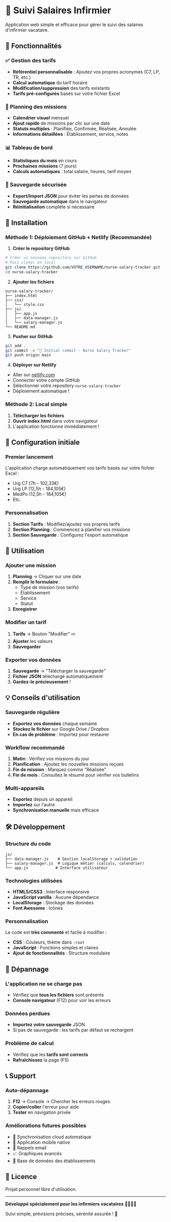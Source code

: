 # 💉 Suivi Salaires Infirmier

Application web simple et efficace pour gérer le suivi des salaires d'infirmier vacataire.

## 🎯 Fonctionnalités

### ✅ Gestion des tarifs
- **Référentiel personnalisable** : Ajoutez vos propres acronymes (C7, LP, TR, etc.)
- **Calcul automatique** du tarif horaire
- **Modification/suppression** des tarifs existants
- **Tarifs pré-configurés** basés sur votre fichier Excel

### 📅 Planning des missions
- **Calendrier visuel** mensuel
- **Ajout rapide** de missions par clic sur une date
- **Statuts multiples** : Planifiée, Confirmée, Réalisée, Annulée
- **Informations détaillées** : Établissement, service, notes

### 📊 Tableau de bord
- **Statistiques du mois** en cours
- **Prochaines missions** (7 jours)
- **Calculs automatiques** : total salaire, heures, tarif moyen

### 💾 Sauvegarde sécurisée
- **Export/Import JSON** pour éviter les pertes de données
- **Sauvegarde automatique** dans le navigateur
- **Réinitialisation** complète si nécessaire

## 🚀 Installation

### Méthode 1: Déploiement GitHub + Netlify (Recommandée)

1. **Créer le repository GitHub**
```bash
# Créer un nouveau repository sur GitHub
# Puis cloner en local
git clone https://github.com/VOTRE_USERNAME/nurse-salary-tracker.git
cd nurse-salary-tracker
```

2. **Ajouter les fichiers**
```
nurse-salary-tracker/
├── index.html
├── css/
│   └── style.css
├── js/
│   ├── app.js
│   ├── data-manager.js
│   └── salary-manager.js
└── README.md
```

3. **Pusher sur GitHub**
```bash
git add .
git commit -m "🎉 Initial commit - Nurse Salary Tracker"
git push origin main
```

4. **Déployer sur Netlify**
- Aller sur [netlify.com](https://netlify.com)
- Connecter votre compte GitHub
- Sélectionner votre repository `nurse-salary-tracker`
- Déploiement automatique !

### Méthode 2: Local simple

1. **Télécharger les fichiers**
2. **Ouvrir index.html** dans votre navigateur
3. L'application fonctionne immédiatement !

## 🔧 Configuration initiale

### Premier lancement
L'application charge automatiquement vos tarifs basés sur votre fichier Excel :
- Urg C7 (7h - 102,33€)
- Urg LP (12,5h - 184,105€)
- MedPo (12,5h - 184,105€)
- Etc.

### Personnalisation
1. **Section Tarifs** : Modifiez/ajoutez vos propres tarifs
2. **Section Planning** : Commencez à planifier vos missions
3. **Section Sauvegarde** : Configurez l'export automatique

## 📱 Utilisation

### Ajouter une mission
1. **Planning** → Cliquer sur une date
2. **Remplir le formulaire** :
   - Type de mission (vos tarifs)
   - Établissement
   - Service
   - Statut
3. **Enregistrer**

### Modifier un tarif
1. **Tarifs** → Bouton "Modifier" ✏️
2. **Ajuster** les valeurs
3. **Sauvegarder**

### Exporter vos données
1. **Sauvegarde** → "Télécharger la sauvegarde"
2. **Fichier JSON** téléchargé automatiquement
3. **Gardez-le précieusement** !

## 💡 Conseils d'utilisation

### Sauvegarde régulière
- **Exportez vos données** chaque semaine
- **Stockez le fichier** sur Google Drive / Dropbox
- **En cas de problème** : Importez pour restaurer

### Workflow recommandé
1. **Matin** : Vérifiez vos missions du jour
2. **Planification** : Ajoutez les nouvelles missions reçues
3. **Fin de mission** : Marquez comme "Réalisée"
4. **Fin de mois** : Consultez le résumé pour vérifier vos bulletins

### Multi-appareils
- **Exportez** depuis un appareil
- **Importez** sur l'autre
- **Synchronisation manuelle** mais efficace

## 🛠️ Développement

### Structure du code
```
js/
├── data-manager.js    # Gestion localStorage + validation
├── salary-manager.js  # Logique métier (calculs, calendrier)
└── app.js            # Interface utilisateur
```

### Technologies utilisées
- **HTML5/CSS3** : Interface responsive
- **JavaScript vanilla** : Aucune dépendance
- **LocalStorage** : Stockage des données
- **Font Awesome** : Icônes

### Personnalisation
Le code est **très commenté** et facile à modifier :
- **CSS** : Couleurs, thème dans `:root`
- **JavaScript** : Fonctions simples et claires
- **Ajout de fonctionnalités** : Structure modulaire

## 🐛 Dépannage

### L'application ne se charge pas
- Vérifiez que **tous les fichiers** sont présents
- **Console navigateur** (F12) pour voir les erreurs

### Données perdues
- **Importez votre sauvegarde** JSON
- Si pas de sauvegarde : les tarifs par défaut se rechargent

### Problème de calcul
- Vérifiez que les **tarifs sont corrects**
- **Rafraîchissez** la page (F5)

## 📞 Support

### Auto-dépannage
1. **F12** → Console → Chercher les erreurs rouges
2. **Copier/coller** l'erreur pour aide
3. **Tester** en navigation privée

### Améliorations futures possibles
- 🔄 Synchronisation cloud automatique
- 📱 Application mobile native
- 📧 Rappels email
- 📈 Graphiques avancés
- 🏥 Base de données des établissements

## 📄 Licence

Projet personnel libre d'utilisation.

---

**Développé spécialement pour les infirmiers vacataires** 👩‍⚕️👨‍⚕️

Suivi simple, prévisions précises, sérénité assurée ! 🎯

